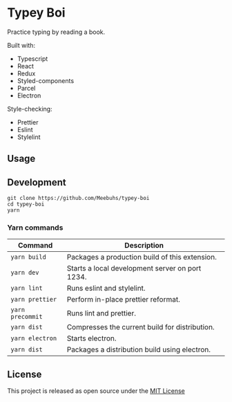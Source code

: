 # Typey Boi

Practice typing by reading a book.

Built with:

- Typescript
- React
- Redux
- Styled-components
- Parcel
- Electron

Style-checking:

- Prettier
- Eslint
- Stylelint

## Usage

## Development

```
git clone https://github.com/Meebuhs/typey-boi
cd typey-boi
yarn
```

### Yarn commands

| Command         | Description                                     |
| --------------- | ----------------------------------------------- |
| `yarn build`    | Packages a production build of this extension.  |
| `yarn dev`      | Starts a local development server on port 1234. |
| `yarn lint`     | Runs eslint and stylelint.                      |
| `yarn prettier` | Perform in-place prettier reformat.             |
| `yarn precommit`| Runs lint and prettier.                         |
| `yarn dist`     | Compresses the current build for distribution.  |
| `yarn electron` | Starts electron.                                |
| `yarn dist`     | Packages a distribution build using electron.   |

## License

This project is released as open source under the [MIT License](https://opensource.org/licenses/MIT)
